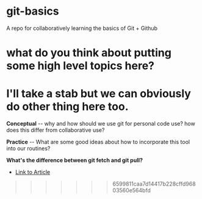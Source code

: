# git-basics
A repo for collaboratively learning the basics of Git + Github

# what do you think about putting some high level topics here?
# I'll take a stab but we can obviously do other thing here too.

**Conceptual** -- why and how should we use git for personal code use?
		how does this differ from collaborative use?

**Practice** -- What are some good ideas about how to incorporate this tool into our routines?

**What's the difference between git fetch and git pull?**

* [Link to Article](https://www.git-tower.com/learn/git/faq/difference-between-git-fetch-git-pull)
>>>>>>> 6599811caa7d14417b228cffd96803560e564bfd

